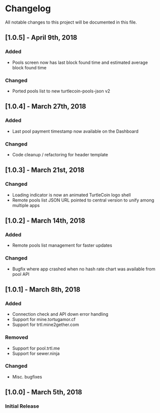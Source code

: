 # Changelog
All notable changes to this project will be documented in this file.

## [1.0.5] - April 9th, 2018

### Added
- Pools screen now has last block found time and estimated average block found time

### Changed
- Ported pools list to new turtlecoin-pools-json v2

## [1.0.4] - March 27th, 2018

### Added
- Last pool payment timestamp now available on the Dashboard

### Changed
- Code cleanup / refactoring for header template

## [1.0.3] - March 21st, 2018

### Changed
- Loading indicator is now an animated TurtleCoin logo shell
- Remote pools list JSON URL pointed to central version to unify among multiple apps

## [1.0.2] - March 14th, 2018
### Added
- Remote pools list management for faster updates

### Changed
- Bugfix where app crashed when no hash rate chart was available from pool API

## [1.0.1] - March 8th, 2018
### Added
- Connection check and API down error handling
- Support for mine.tortugamor.cf
- Support for trtl.mine2gether.com

### Removed
- Support for pool.trtl.me
- Support for sewer.ninja

### Changed
- Misc. bugfixes

## [1.0.0] - March 5th, 2018
### Initial Release